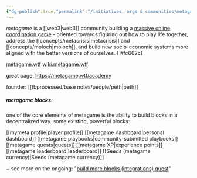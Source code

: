 ```yaml
---
{"dg-publish":true,"permalink":"/initiatives, orgs & communities/metagame.wtf/","tags":["project","top3","DAOs","community","🌿"]}
---
```


*metagame* is a [[web3\|web3]] community building a [massive online coordination game](https://metagame.wtf/) - oriented towards figuring out how to play life together, address the [[concepts/metacrisis\|metacrisis]] and [[concepts/moloch\|moloch]], and build new socio-economic systems more aligned with the better versions of ourselves.
{ #fc662c}


[metagame.wtf](https://metagame.wtf/)
[wiki.metagame.wtf](https://wiki.metagame.wtf/)

great page: https://metagame.wtf/academy

founder: [[tbprocessed/base notes/people/peth\|peth]]

##### metagame blocks:

one of the core elements of metagame is the ability to build blocks in a decentralized way. some existing, powerful blocks:

[[mymeta profile\|player profile]]
[[metagame dashboard\|personal dashboard]]
[[metagame playbooks\|community-submitted playbooks]]
[[metagame quests\|quests]]
[[metagame XP\|experience points]]
[[metagame leaderboard\|leaderboard]]
[[Seeds (metagame currency)\|Seeds (metagame currency)]]

\+ see more on the ongoing: "[build more blocks (integrations) quest](https://metagame.wtf/quest/6524b99a-df7e-4c10-838d-c441a8417e77)"
